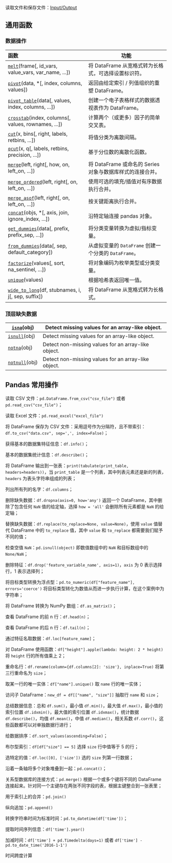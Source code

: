 读取文件和保存文件：[Input/Output](https://pandas.pydata.org/docs/reference/io.html)

## 通用函数

### 数据操作
| 函数 | 功能 |
| :----------------------------------------------------------- | ------------------------------------------------------------ |
| [`melt`](https://pandas.pydata.org/docs/reference/api/pandas.melt.html#pandas.melt)(frame[, id_vars, value_vars, var_name, ...]) | 将 DataFrame 从宽格式转为长格式，可选择设置标识符。          |
| [`pivot`](https://pandas.pydata.org/docs/reference/api/pandas.pivot.html#pandas.pivot)(data, *[, index, columns, values]) | 返回由给定索引 / 列值组织的重塑 DataFrame。 |
| [`pivot_table`](https://pandas.pydata.org/docs/reference/api/pandas.pivot_table.html#pandas.pivot_table)(data[, values, index, columns, ...]) | 创建一个电子表格样式的数据透视表作为 DataFrame。 |
| [`crosstab`](https://pandas.pydata.org/docs/reference/api/pandas.crosstab.html#pandas.crosstab)(index, columns[, values, rownames, ...]) | 计算两个（或更多）因子的简单交叉表。 |
| [`cut`](https://pandas.pydata.org/docs/reference/api/pandas.cut.html#pandas.cut)(x, bins[, right, labels, retbins, ...]) | 将值分类为离散间隔。                |
| [`qcut`](https://pandas.pydata.org/docs/reference/api/pandas.qcut.html#pandas.qcut)(x, q[, labels, retbins, precision, ...]) | 基于分位数的离散化函数。          |
| [`merge`](https://pandas.pydata.org/docs/reference/api/pandas.merge.html#pandas.merge)(left, right[, how, on, left_on, ...]) | 将 DataFrame 或命名的 Series 对象与数据库样式的连接合并。 |
| [`merge_ordered`](https://pandas.pydata.org/docs/reference/api/pandas.merge_ordered.html#pandas.merge_ordered)(left, right[, on, left_on, ...]) | 使用可选的填充/插值对有序数据执行合并。 |
| [`merge_asof`](https://pandas.pydata.org/docs/reference/api/pandas.merge_asof.html#pandas.merge_asof)(left, right[, on, left_on, ...]) | 按关键距离执行合并。                   |
| [`concat`](https://pandas.pydata.org/docs/reference/api/pandas.concat.html#pandas.concat)(objs, *[, axis, join, ignore_index, ...]) | 沿特定轴连接 pandas 对象。 |
| [`get_dummies`](https://pandas.pydata.org/docs/reference/api/pandas.get_dummies.html#pandas.get_dummies)(data[, prefix, prefix_sep, ...]) | 将分类变量转换为虚拟/指标变量。 |
| [`from_dummies`](https://pandas.pydata.org/docs/reference/api/pandas.from_dummies.html#pandas.from_dummies)(data[, sep, default_category]) | 从虚拟变量的 `DataFrame` 创建一个分类的 `DataFrame`。 |
| [`factorize`](https://pandas.pydata.org/docs/reference/api/pandas.factorize.html#pandas.factorize)(values[, sort, na_sentinel, ...]) | 将对象编码为枚举类型或分类变量。 |
| [`unique`](https://pandas.pydata.org/docs/reference/api/pandas.unique.html#pandas.unique)(values) | 根据哈希表返回唯一值。       |
| [`wide_to_long`](https://pandas.pydata.org/docs/reference/api/pandas.wide_to_long.html#pandas.wide_to_long)(df, stubnames, i, j[, sep, suffix]) | 将 DataFrame 从宽格式转为长格式。 |

### 顶层缺失数据

| [`isna`](https://pandas.pydata.org/docs/reference/api/pandas.isna.html#pandas.isna)(obj) | Detect missing values for an array-like object.     |
| ------------------------------------------------------------ | --------------------------------------------------- |
| [`isnull`](https://pandas.pydata.org/docs/reference/api/pandas.isnull.html#pandas.isnull)(obj) | Detect missing values for an array-like object.     |
| [`notna`](https://pandas.pydata.org/docs/reference/api/pandas.notna.html#pandas.notna)(obj) | Detect non-missing values for an array-like object. |
| [`notnull`](https://pandas.pydata.org/docs/reference/api/pandas.notnull.html#pandas.notnull)(obj) | Detect non-missing values for an array-like object. |

## Pandas 常用操作

读取 CSV 文件：`pd.DataFrame.from_csv("csv_file")` 或者 `pd.read_csv("csv_file")`；

读取 Excel 文件：`pd.read_excel("excel_file")`

将 DataFrame 保存为 CSV 文件：采用逗号作为分隔符，且不带索引：`df.to_csv("data.csv", sep=',', index=False)`；

获得基本的数据集特征信息：`df.info()`；

基本的数据集统计信息：`df.describe()`；

将 DataFrame 输出到一张表：`print(tabulate(print_table, headers=headers))`，当 `print_table` 是一个列表，其中列表元素还是新的列表，`headers` 为表头字符串组成的列表；

列出所有列的名字：`df.columns`；

删除缺失数据：`df.dropna(axis=0, how='any')` 返回一个 DataFrame，其中删除了包含任何 `NaN` 值的给定轴，选择 `how = 'all'` 会删除所有元素都是 `NaN` 的给定轴；

替换缺失数据：`df.replace(to_replace=None, value=None)`，使用 `value` 值替代 DataFrame 中的 `to_replace` 值，其中 `value` 和 `to_replace` 都需要我们赋予不同的值；

检查空值 `NaN`：`pd.isnull(object)` 即数值数组中的 `NaN` 和目标数组中的 `None/NaN`；

删除特征：`df.drop('feature_variable_name', axis=1)`，`axis` 为 0 表示选择行，1 表示选择列；

将目标类型转换为浮点型：`pd.to_numeric(df["feature_name"], errors='coerce')` 将目标类型转化为数值从而进一步执行计算，在这个案例中为字符串；

将 DataFrame 转换为 NumPy 数组：`df.as_matrix()`；

查看 DataFrame 的前 n 行：`df.head(n)`；

查看 DataFrame 的后 n 行：`df.tail(n)`；

通过特征名取数据：`df.loc[feature_name]`；

对 DataFrame 使用函数：`df["height"].apple(lambda: height: 2 * height)` 将 `height` 行的所有值乘上 2；

重命名行：`df.rename(column={df.columns[2]: 'size'}, inplace=True)` 将第三行重命名为 `size`；

取某一行的唯一实体：`df["name"].unique()` 取 `name` 行的唯一实体；

访问子 DataFrame：`new_df = df[["name", "size"]]` 抽取行 `name` 和 `size`；

总结数据信息：总和 `df.sum()`，最小值 `df.min()`，最大值 `df.max()`，最小值的索引位置 `df.idxmin()`，最大值的索引位置 `df.idxmax()`，统计数据 `df.describe()`，均值 `df.mean()`，中值 `df.median()`，相关系数 `df.corr()`，这些函数都可以对单独数据行进行；

给数据排序：`df.sort_values(ascending=False)`；

布尔型索引：`df[df["size"] == 5]` 选择 `size` 行中值等于 5 的行；

选特定的值：`df.loc([0], ['size'])` 选的 `size` 列第一行数据；

沿着一条轴将多个对象堆叠到一起：`pd.concat()`；

关系型数据库的连接方式：`pd.merge()` 根据一个或多个键将不同的 DataFrame 连接起来。针对同一个主键存在两张不同字段的表，根据主键整合到一张表里；

用于索引上的合并：`pd.join()`

纵向追加：`pd.append()`



转换字符串时间为标准时间：`pd.to_datetime(df['time'])`；

提取时间序列信息：`df['time'].year()`

加减时间：`df['time'] + pd.Timedelta(days=1)` 或者 `df['time'] - pd.to_date_time('2016-1-1')`

时间跨度计算
